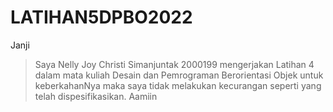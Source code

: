 # LATIHAN5DPBO2022

Janji

>Saya Nelly Joy Christi Simanjuntak 2000199 mengerjakan Latihan 4 dalam mata kuliah Desain dan Pemrograman Berorientasi Objek untuk keberkahanNya maka saya tidak melakukan kecurangan seperti yang telah dispesifikasikan. Aamiin

